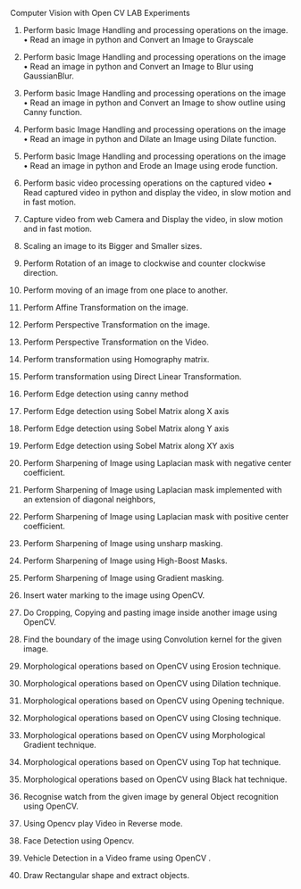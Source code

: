 Computer Vision with Open CV LAB Experiments
1. Perform basic Image Handling and processing operations on the image.  
• Read an image in python  and  Convert an Image to Grayscale 
 
2. Perform basic Image Handling and processing operations on the image
• Read an image in python  and  Convert an Image to Blur using GaussianBlur.
 
3. Perform basic Image Handling and processing operations on the image
• Read an image in python  and  Convert an Image to show outline using Canny function. 
 
4. Perform basic Image Handling and processing operations on the image
• Read an image in python  and  Dilate an Image using Dilate function.
 
5. Perform basic Image Handling and processing operations on the image
• Read an image in python  and  Erode an Image using erode function.
 
6. Perform basic video processing operations on the captured video
• Read captured video in python  and  display the video, in slow motion and in fast motion.
7. Capture video from web Camera and  Display the video, in slow motion and in fast motion.
8. Scaling an image to its Bigger and Smaller sizes.
9. Perform Rotation of an image to clockwise and counter clockwise direction.
10. Perform moving of an image from one place to another.
11. Perform Affine Transformation on the image.
12. Perform Perspective Transformation on the image.
13. Perform Perspective Transformation on the Video.
14. Perform transformation using Homography matrix.
15. Perform transformation using Direct Linear Transformation.
16. Perform Edge detection using canny method
17. Perform Edge detection using Sobel Matrix along X axis
18. Perform Edge detection using Sobel Matrix along Y axis
19. Perform Edge detection using Sobel Matrix along XY axis
20. Perform Sharpening of Image using Laplacian mask with negative center coefficient.
 
21. Perform Sharpening of Image using Laplacian mask implemented with an extension of
diagonal neighbors,
 
22. Perform Sharpening of Image using Laplacian mask with positive center coefficient.
 
23. Perform Sharpening of Image using unsharp masking.
 
 
24. Perform Sharpening of Image using High-Boost Masks.
 
25. Perform Sharpening of Image using Gradient masking.
 
26. Insert water marking to the image using OpenCV.
27. Do Cropping, Copying and pasting image inside another image using OpenCV.
28. Find the boundary of the image using Convolution kernel for the given image.
29. Morphological operations based on OpenCV using Erosion technique.
30. Morphological operations based on OpenCV using Dilation technique.
31. Morphological operations based on OpenCV using Opening technique.
32. Morphological operations based on OpenCV using Closing technique.
33. Morphological operations based on OpenCV using Morphological Gradient technique.
34. Morphological operations based on OpenCV using Top hat technique.
35. Morphological operations based on OpenCV using Black hat technique.
36. Recognise watch from the given image by general Object recognition using OpenCV.
 

37. Using Opencv play Video in Reverse mode.
38. Face Detection using Opencv.
39. Vehicle Detection in a Video frame using OpenCV .
40. Draw Rectangular shape and extract objects.
 
